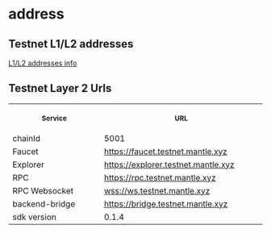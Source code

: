 # address

## Testnet L1/L2 addresses
[L1/L2 addresses info](info/testnet-info.yaml)

## Testnet Layer 2 Urls
<table>
<tr>
<th>
<img width="506px" height="0px" />
<p><small>Service</small></p>
</th>
<th>
<img width="506px" height="0px" />
<p><small>URL</small></p>
</th>
</tr> 
<tr>
<td> chainId </td>
<td>5001</td>
</tr>
<tr>
<td> Faucet </td>
<td><a href="https://faucet.testnet.mantle.xyz">https://faucet.testnet.mantle.xyz</a></td>
</tr>
<tr>
<td> Explorer </td>
<td><a href="https://explorer.testnet.mantle.xyz">https://explorer.testnet.mantle.xyz</a></td>
</tr>
<tr>
<td> RPC </td>
<td><a href="https://rpc.testnet.mantle.xyz">https://rpc.testnet.mantle.xyz</a></td>
</tr>
<tr>
<td> RPC Websocket </td>
<td><a href="wss://wss.testnet.mantle.xyz/">wss://ws.testnet.mantle.xyz</a></td>
</tr>
<tr>
<td> backend-bridge </td>
<td><a href="https://bridge.testnet.mantle.xyz/">https://bridge.testnet.mantle.xyz</a></td>
</tr>
<tr>
<td> sdk version </td>
<td>0.1.4</td>
</tr>
</table>
